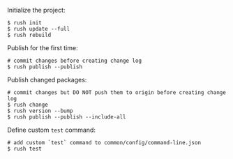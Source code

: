 Initialize the project:
```
$ rush init
$ rush update --full
$ rush rebuild
```

Publish for the first time:
```
# commit changes before creating change log
$ rush publish --publish
```

Publish changed packages:
```
# commit changes but DO NOT push them to origin before creating change log
$ rush change
$ rush version --bump
$ rush publish --publish --include-all
```

Define custom `test` command:
```
# add custom `test` command to common/config/command-line.json
$ rush test
```
